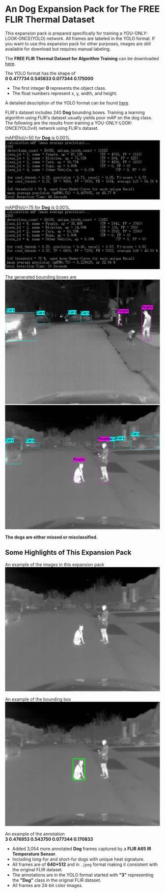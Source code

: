 # An Dog Expansion Pack for The FREE FLIR Thermal Dataset
This expansion pack is prepared specifically for training a YOU-ONLY-LOOK-ONCE(YOLO) network. All frames are labeled in the YOLO format.
If you want to use this expansion pack for other purposes, images are still available for download but requires manual labeling.

The **FREE FLIR Thermal Dataset for Algorithm Training** can be downloaded [here](https://www.flir.ca/oem/adas/adas-dataset-form/).

The YOLO format has the shape of <br />
**0 0.477734 0.545833 0.077344 0.175000**<br />
* The first integer **0** represents the object class.
* The float numbers represent x, y, width, and height. 

A detailed description of the YOLO format can be found [here](https://github.com/AlexeyAB/Yolo_mark/issues/60).

FLIR's dataset includes 240 **Dog** bounding boxes. Training a learning algorithm using FLIR's dataset usually yields poor mAP on the dog class.<br />
The following are the results from training a YOU-ONLY-LOOK-ONCE(YOLOv4) network using FLIR's dataset.

mAP@IoU=50 for **Dog** is 0.00%.<br />
![yolo result](./misc/3.JPG?raw=true)

mAP@IoU=75 for **Dog** is 0.00%.<br />
![yolo result](./misc/4.JPG?raw=true)

The generated bounding boxes are
![yolo box](./misc/2.jpg)
![yolo box](./misc/1.jpg)

**The dogs are either missed or misclassified.**


## Some Highlights of This Expansion Pack
An example of the images in this expansion pack<br />
![image_example](./misc/FLIR_08863.jpeg?raw=true)

An example of the bounding box<br />
![image_example_ann](./misc/FLIR_08863_ann.jpeg?raw=true)

An example of the annotation <br />
**3 0.476953 0.543750 0.077344 0.170833**

* Added 3,054 more annotated **Dog** frames captured by a **FLIR A65 IR Temperature Sensor**.
* Including long-fur and short-fur dogs with unique heat signature.
* All frames are of **640*512** and in `.jpeg` format making it consistent with the original FLIR dataset.
* The annotations are in the YOLO format started with **"3"** representing the **"Dog"** class in the original FLIR dataset.
* All frames are 24-bit color images.

